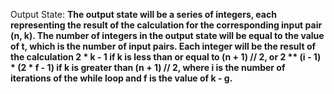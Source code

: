 Output State: **The output state will be a series of integers, each representing the result of the calculation for the corresponding input pair (n, k). The number of integers in the output state will be equal to the value of t, which is the number of input pairs. Each integer will be the result of the calculation 2 * k - 1 if k is less than or equal to (n + 1) // 2, or 2 ** (i - 1) * (2 * f - 1) if k is greater than (n + 1) // 2, where i is the number of iterations of the while loop and f is the value of k - g.**